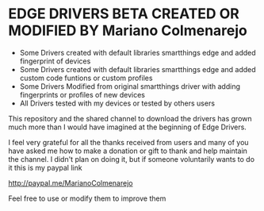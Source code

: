 # EDGE DRIVERS BETA CREATED OR MODIFIED BY Mariano Colmenarejo

- Some Drivers created with default libraries smartthings edge and added fingerprint of devices
- Some Drivers created with default libraries smartthings edge and added custom code funtions or custom profiles
- Some Drivers Modified from original smartthings driver with adding fingerprints or profiles of new devices
- All Drivers tested with my devices or tested by others users

This repository and the shared channel to download the drivers has grown much more than I would have imagined at the beginning of Edge Drivers.

I feel very grateful for all the thanks received from users and many of you have asked me how to make a donation or gift to thank and help maintain the channel. 
I didn't plan on doing it, but if someone voluntarily wants to do it this is my paypal link

http://paypal.me/MarianoColmenarejo

Feel free to use or modify them to improve them
